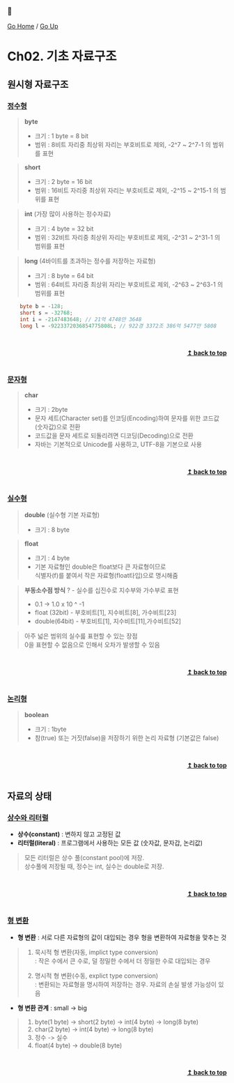 ### :open_book:

[Go Home](https://github.com/devJRL/CodeLab-JAVA-Basic#codelab-java-basic) / [Go Up](../..#자바-입문)

# Ch02. 기초 자료구조

## 원시형 자료구조

### [정수형](./Basic1_Integer.java)

> **byte**  
> - 크기 : 1 byte = 8 bit  
> - 범위 : 8비트 자리중 최상위 자리는 부호비트로 제외, -2^7 ~ 2^7-1 의 범위를 표현

> **short**  
> - 크기 : 2 byte = 16 bit  
> - 범위 : 16비트 자리중 최상위 자리는 부호비트로 제외, -2^15 ~ 2^15-1 의 범위를 표현
 
> **int** (가장 많이 사용하는 정수자료)  
> - 크기 : 4 byte = 32 bit  
> - 범위 : 32비트 자리중 최상위 자리는 부호비트로 제외, -2^31 ~ 2^31-1 의 범위를 표현  

> **long** (4바이트를 초과하는 정수를 저장하는 자료형)  
> - 크기 : 8 byte = 64 bit  
> - 범위 : 64비트 자리중 최상위 자리는 부호비트로 제외, -2^63 ~ 2^63-1 의 범위를 표현

```java
	byte b = -128;
	short s = -32768;
	int i = -2147483648; // 21억 4748만 3648
	long l = -9223372036854775808L; // 922경 3372조 386억 5477만 5808
```

<br/><div align="right"><b><a href="#open_book">↥ back to top</a></b></div><br/>

### [문자형](./Basic2_Character.java)

> **char**  
> - 크기 : 2byte
> - 문자 세트(Character set)를 인코딩(Encoding)하여 문자를 위한 코드값(숫자값)으로 전환  
> - 코드값을 문자 세트로 되돌리려면 디코딩(Decoding)으로 전환    
> - 자바는 기본적으로 Unicode를 사용하고, UTF-8을 기본으로 사용

<br/><div align="right"><b><a href="#open_book">↥ back to top</a></b></div><br/>

### [실수형](./Basic3_Floats.java)

> **double** (실수형 기본 자료형)
> - 크기 : 8 byte

> **float**
> - 크기 :  4 byte
> - 기본 자료형인 double은 float보다 큰 자료형이므로  
> 식별자(f)를 붙여서 작은 자료형(float타입)으로 명시해줌


> **부동소수점 방식**
? - 실수를 십진수로 지수부와 가수부로 표현  
> - 0.1 -> 1.0 x 10 ^ -1    
> - float (32bit) - 부호비트[1], 지수비트[8], 가수비트[23]  
> - double(64bit) - 부호비트[1], 지수비트[11],가수비트[52]

> 아주 넓은 범위의 실수릂 표현할 수 있는 장점  
> 0을 표현할 수 없음으로 인해서 오차가 발생할 수 있음

<br/><div align="right"><b><a href="#open_book">↥ back to top</a></b></div><br/>

### [논리형](./Basic4_Boolean.java)

> **boolean**
> - 크기 : 1byte
> - 참(true) 또는 거짓(false)을 저장하기 위한 논리 자료형 (기본값은 false)

<br/><div align="right"><b><a href="#open_book">↥ back to top</a></b></div><br/>

## 자료의 상태

### [상수와 리터럴](./Constant_and_Literal.java)

- **상수(constant)** : 변하지 않고 고정된 값  
- **리터럴(literal)**  : 프로그램에서 사용하는 모든 값 (숫자값, 문자갑, 논리값)  

> 모든 리터럴은 상수 풀(constant pool)에 저장.  
> 상수풀에 저장될 때, 정수는 int, 실수는 double로 저장.

<br/><div align="right"><b><a href="#open_book">↥ back to top</a></b></div><br/>

### [형 변환](./Type_Casting.java)

- **형 변환** : 서로 다른 자료형의 값이 대입되는 경우 형을 변환하여 자료형을 맞추는 것

> 1. 묵시적 형 변환(자동, implict type conversion)  
> : 작은 수에서 큰 수로, 덜 정밀한 수에서 더 정밀한 수로 대입되는 경우  
>  
> 2. 명시적 형 변환(수동, explict type conversion)  
> : 변환되는 자료형을 명시하여 저장하는 경우. 자료의 손실 발생 가능성이 있음

  
- **형 변환 관계** : small -> big

> 1. byte(1 byte) -> short(2 byte) -> int(4 byte) -> long(8 byte)
> 2. char(2 byte) -> int(4 byte) -> long(8 byte)
> 3. 정수 -> 실수
> 4. float(4 byte) -> double(8 byte)

<br/><div align="right"><b><a href="#open_book">↥ back to top</a></b></div><br/>
